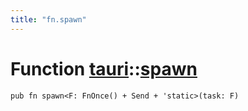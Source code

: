 ```yaml
---
title: "fn.spawn"
---
```


# Function [tauri](/docs/api/rust/tauri/index.html)::​[spawn](/docs/api/rust/tauri/)

    pub fn spawn<F: FnOnce() + Send + 'static>(task: F)
      